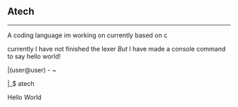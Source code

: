 ## **Atech**
---
A coding language im working on
currently based on c

currently I have not finished the lexer
*But* I have made a console command to say hello world!

|(user@user) - ~

|_$ atech

Hello World

